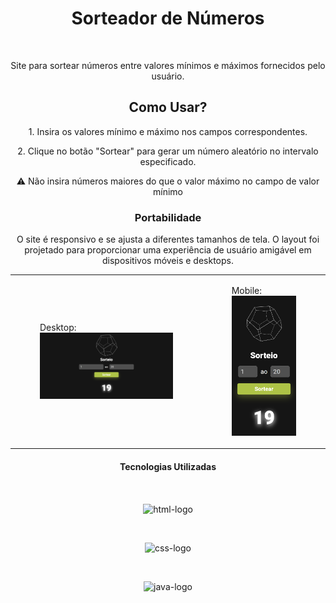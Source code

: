 <h1 align="center">Sorteador de Números</h1>
<br>
<p align="center">Site para sortear números entre valores mínimos e máximos fornecidos pelo usuário.</p>

<h2 align="center">Como Usar?</h2>

<p align="center">1. Insira os valores mínimo e máximo nos campos correspondentes.</p>
<p align="center">2. Clique no botão "Sortear" para gerar um número aleatório no intervalo especificado.</p>

<p  align="center">⚠️ Não insira números maiores do que o valor máximo no campo de valor mínimo</p>

<h3 align="center">Portabilidade</h3>

<p align="center">O site é responsivo e se ajusta a diferentes tamanhos de tela. O layout foi projetado para proporcionar uma experiência de usuário amigável em dispositivos móveis e desktops.</p>
<table align="center">
  <tr>
    <td>
      <figure>
        <figcaption>Desktop:</figcaption>
        <img src="./assets/desktop-random.png" alt="desktop-image" style="width: 100%;">
      </figure>
    </td>
    <td>
     <figure>
       <figcaption>Mobile:</figcaption>
       <img src="./assets/mobile-random.png" alt="mobile-image" style="width: 100%;">
     </figure> 
    </td>
  </tr>
</table>
<h4 align="center">Tecnologias Utilizadas</h4>
<br>
<p align="center">
  <img align="center" src="https://img.shields.io/badge/HTML5-E34F26?style=for-the-badge&logo=html5&logoColor=white" alt=html-logo>
</p>
<br>
<p align="center">
<img src="https://img.shields.io/badge/CSS3-1572B6?style=for-the-badge&logo=css3&logoColor=white" alt=css-logo>
</p>
<br>
<p align="center">
<img src="https://img.shields.io/badge/JavaScript-F7DF1E?style=for-the-badge&logo=javascript&logoColor=black" alt=java-logo>
</p>

